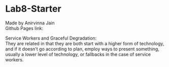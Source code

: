 # Lab8-Starter
Made by Anirvinna Jain<br>
Github Pages link:<br> 

Service Workers and Graceful Degradation:<br>
They are related in that they are both start with a higher form of technology, and if it doesn't go according to plan, employ ways to present something, usually a lower level of technology, or fallbacks in the case of service workers.